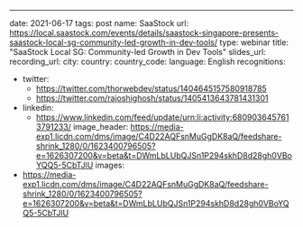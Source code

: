 ---
date: 2021-06-17
tags: post
name: SaaStock
url: https://local.saastock.com/events/details/saastock-singapore-presents-saastock-local-sg-community-led-growth-in-dev-tools/
type: webinar
title: "SaaStock Local SG: Community-led Growth in Dev Tools"
slides_url: 
recording_url: 
city: 
country: 
country_code: 
language: English
recognitions:
  - twitter:
    - https://twitter.com/thorwebdev/status/1404645157580918785
    - https://twitter.com/rajoshighosh/status/1405413643781431301
  - linkedin:
    - https://www.linkedin.com/feed/update/urn:li:activity:6809036457613791233/
image_header: https://media-exp1.licdn.com/dms/image/C4D22AQFsnMuGgDK8aQ/feedshare-shrink_1280/0/1623400796505?e=1626307200&v=beta&t=DWmLbLUbQJSn1P294skhD8d28gh0VBoYQQ5-5CbTJlU
images:
  - https://media-exp1.licdn.com/dms/image/C4D22AQFsnMuGgDK8aQ/feedshare-shrink_1280/0/1623400796505?e=1626307200&v=beta&t=DWmLbLUbQJSn1P294skhD8d28gh0VBoYQQ5-5CbTJlU
